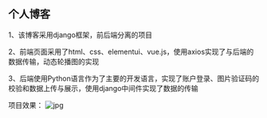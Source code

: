 
## 个人博客

1、该博客采用django框架，前后端分离的项目

2、前端页面采用了html、css、elementui、vue.js，使用axios实现了与后端的数据传输，动态轮播图的实现

3、后端使用Python语言作为了主要的开发语言，实现了账户登录、图片验证码的校验和数据上传与展示，使用django中间件实现了数据的传输

项目效果：
![jpg]([https://github.com/willow017/blog/blob/master/214763_6266ac568be01_thumb.png])


